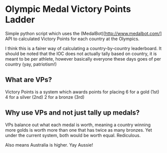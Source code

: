 # Olympic Medal Victory Points Ladder
Simple python script which uses the (MedalBot)[http://www.medalbot.com/] API to calculated Victory Points for each country at the Olympics.

I think this is a fairer way of calculating a country-by-country leaderboard.
It should be noted that the IOC does not actually tally based on country, it is meant to be per athlete, however basically everyone these days goes of per country (yay, patriotism!) 

## What are VPs?
Victory Points is a system which awards points for placing
6 for a gold (1st)
4 for a silver (2nd)
2 for a bronze (3rd) 

## Why use VPs and not just tally up medals? 
VPs balance out what each medal is worth, meaning a country winning more golds is worth more than one that has twice as many bronzes.
Yet under the current system, both would be worth equal. Rediculous. 

Also means Australia is higher. Yay Aussie! 
